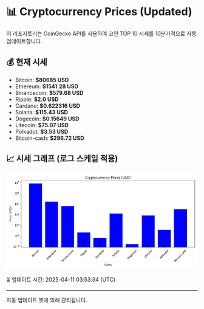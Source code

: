 
# 📊 Cryptocurrency Prices (Updated)

이 리포지토리는 CoinGecko API를 사용하여 코인 TOP 10 시세를 10분가격으로 자동 업데이트합니다.

## 💰 현재 시세
- Bitcoin: **$80685 USD**
- Ethereum: **$1541.28 USD**
- Binancecoin: **$579.68 USD**
- Ripple: **$2.0 USD**
- Cardano: **$0.622316 USD**
- Solana: **$115.43 USD**
- Dogecoin: **$0.15649 USD**
- Litecoin: **$75.07 USD**
- Polkadot: **$3.53 USD**
- Bitcoin-cash: **$296.72 USD**

## 📈 시세 그래프 (로그 스케일 적용)
![Crypto Prices](crypto_prices.png)

⏳ 업데이트 시간: 2025-04-11 03:53:34 (UTC)

---
자동 업데이트 봇에 의해 관리됩니다.

